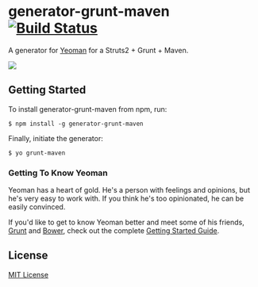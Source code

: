 # generator-grunt-maven [![Build Status](https://secure.travis-ci.org/cesarwbr/generator-grunt-maven.png?branch=master)](https://travis-ci.org/cesarwbr/generator-grunt-maven)

A generator for [Yeoman](http://yeoman.io) for a Struts2 + Grunt + Maven.

![](http://f.cl.ly/items/3A3r0R3y2t2U2g3F1c2y/maven-grunt.png)


## Getting Started

To install generator-grunt-maven from npm, run:

```
$ npm install -g generator-grunt-maven
```

Finally, initiate the generator:

```
$ yo grunt-maven
```

### Getting To Know Yeoman

Yeoman has a heart of gold. He's a person with feelings and opinions, but he's very easy to work with. If you think he's too opinionated, he can be easily convinced.

If you'd like to get to know Yeoman better and meet some of his friends, [Grunt](http://gruntjs.com) and [Bower](http://bower.io), check out the complete [Getting Started Guide](https://github.com/yeoman/yeoman/wiki/Getting-Started).


## License

[MIT License](http://en.wikipedia.org/wiki/MIT_License)
